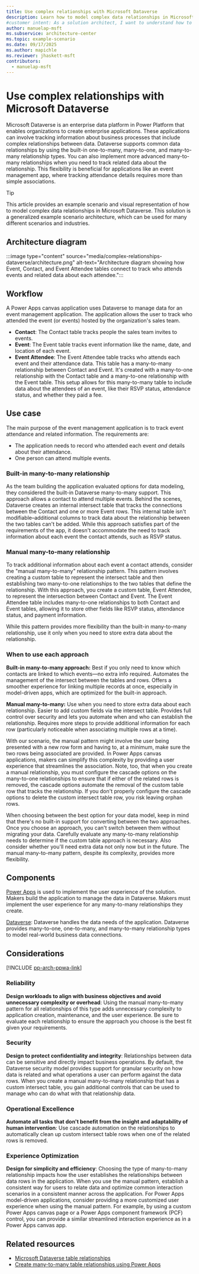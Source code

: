 ```yaml
---
title: Use complex relationships with Microsoft Dataverse
description: Learn how to model complex data relationships in Microsoft Dataverse, compare many-to-many options, and design effective business applications in Power Platform.
#customer intent: As a solution architect, I want to understand how to model complex data relationships in Dataverse so that I can design effective business applications.
author: manuelap-msft
ms.subservice: architecture-center
ms.topic: example-scenario
ms.date: 09/17/2025
ms.author: mapichle
ms.reviewer: jhaskett-msft
contributors:
  - manuelap-msft
---
```


# Use complex relationships with Microsoft Dataverse

Microsoft Dataverse is an enterprise data platform in Power Platform that enables organizations to create enterprise applications. These applications can involve tracking information about business processes that include complex relationships between data. Dataverse supports common data relationships by using the built-in one-to-many, many-to-one, and many-to-many relationship types. You can also implement more advanced many-to-many relationships when you need to track related data about the relationship. This flexibility is beneficial for applications like an event management app, where tracking attendance details requires more than simple associations.

> [!TIP]
> This article provides an example scenario and visual representation of how to model complex data relationships in Microsoft Dataverse. This solution is a generalized example scenario architecture, which can be used for many different scenarios and industries.

## Architecture diagram

:::image type="content" source="media/complex-relationships-dataverse/architecture.png" alt-text="Architecture diagram showing how Event, Contact, and Event Attendee tables connect to track who attends events and related data about each attendee.":::

## Workflow

A Power Apps canvas application uses Dataverse to manage data for an event management application. The application allows the user to track who attended the event (or events) hosted by the organization's sales team.

- **Contact**: The Contact table tracks people the sales team invites to events.
- **Event**: The Event table tracks event information like the name, date, and location of each event.
- **Event Attendee**: The Event Attendee table tracks who attends each event and their attendance data. This table has a many-to-many relationship between Contact and Event. It's created with a many-to-one relationship with the Contact table and a many-to-one relationship with the Event table. This setup allows for this many-to-many table to include data about the attendees of an event, like their RSVP status, attendance status, and whether they paid a fee.

## Use case

The main purpose of the event management application is to track event attendance and related information. The requirements are:

- The application needs to record who attended each event *and* details about their attendance.
- One person can attend multiple events.

### Built-in many-to-many relationship

As the team building the application evaluated options for data modeling, they considered the built-in Dataverse many-to-many support. This approach allows a contact to attend multiple events. Behind the scenes, Dataverse creates an internal intersect table that tracks the connections between the Contact and one or more Event rows. This internal table isn't modifiable&ndash;additional columns to track data about the relationship between the two tables can't be added. While this approach satisfies part of the requirements of the app, it doesn't accommodate the need to track information about each event the contact attends, such as RSVP status.

### Manual many-to-many relationship

To track additional information about each event a contact attends, consider the "manual many-to-many" relationship pattern. This pattern involves creating a custom table to represent the intersect table and then establishing two many-to-one relationships to the two tables that define the relationship. With this approach, you create a custom table, Event Attendee, to represent the intersection between Contact and Event. The Event Attendee table includes many-to-one relationships to both Contact and Event tables, allowing it to store other fields like RSVP status, attendance status, and payment information.

While this pattern provides more flexibility than the built-in many-to-many relationship, use it only when you need to store extra data about the relationship.

### When to use each approach

**Built-in many-to-many approach:** Best if you only need to know which contacts are linked to which events—no extra info required. Automates the management of the intersect between the tables and rows. Offers a smoother experience for linking multiple records at once, especially in model-driven apps, which are optimized for the built-in approach. 

**Manual many-to-many:** Use when you need to store extra data about each relationship. Easier to add custom fields via the intersect table. Provides full control over security and lets you automate when and who can establish the relationship. Requires more steps to provide additional information for each row (particularly noticeable when associating multiple rows at a time).

With our scenario, the manual pattern might involve the user being presented with a new row form and having to, at a minimum, make sure the two rows being associated are provided. In Power Apps canvas applications, makers can simplify this complexity by providing a user experience that streamlines the association. Note, too, that when you create a manual relationship, you must configure the cascade options on the many-to-one relationships to ensure that if either of the related rows is removed, the cascade options automate the removal of the custom table row that tracks the relationship. If you don't properly configure the cascade options to delete the custom intersect table row, you risk leaving orphan rows.

When choosing between the best option for your data model, keep in mind that there's no built-in support for converting between the two approaches. Once you choose an approach, you can't switch between them without migrating your data. Carefully evaluate any many-to-many relationship needs to determine if the custom table approach is necessary. Also consider whether you'll need extra data not only now but in the future. The manual many-to-many pattern, despite its complexity, provides more flexibility.

## Components

[Power Apps](/power-apps/) is used to implement the user experience of the solution. Makers  build the application to manage the data in Dataverse. Makers must implement the user experience for any many-to-many relationships they create.

[Dataverse](/power-apps/maker/data-platform/): Dataverse handles the data needs of the application. Dataverse provides many-to-one, one-to-many, and many-to-many relationship types to model real-world business data connections.

## Considerations

[!INCLUDE [pp-arch-ppwa-link](../../includes/pp-arch-ppwa-link.md)]

### Reliability

**Design workloads to align with business objectives and avoid unnecessary complexity or overhead**: Using the manual many-to-many pattern for all relationships of this type adds unnecessary complexity to application creation, maintenance, and the user experience. Be sure to evaluate each relationship to ensure the approach you choose is the best fit given your requirements.

### Security

**Design to protect confidentiality and integrity**: Relationships between data can be sensitive and directly impact business operations. By default, the Dataverse security model provides support for granular security on how data is related and what operations a user can perform against the data rows. When you create a manual many-to-many relationship that has a custom intersect table, you gain additional controls that can be used to manage who can do what with that relationship data.

### Operational Excellence

**Automate all tasks that don't benefit from the insight and adaptability of human intervention**: Use cascade automation on the relationships to automatically clean up custom intersect table rows when one of the related rows is removed.

### Experience Optimization

**Design for simplicity and efficiency**: Choosing the type of many-to-many relationship impacts how the user establishes the relationships between data rows in the application. When you use the manual pattern, establish a consistent way for users to relate data and optimize common interaction scenarios in a consistent manner across the application. For Power Apps model-driven applications, consider providing a more customized user experience when using the manual pattern. For example, by using a custom Power Apps canvas page or a Power Apps component framework (PCF) control, you can provide a similar streamlined interaction experience as in a Power Apps canvas app.

## Related resources

- [Microsoft Dataverse table relationships](/power-apps/maker/data-platform/create-edit-entity-relationships)
- [Create many-to-many table relationships using Power Apps](/power-apps/maker/data-platform/create-edit-nn-relationships-portal)
